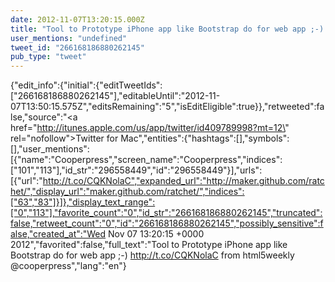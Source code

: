 ```yaml
---
date: 2012-11-07T13:20:15.000Z
title: "Tool to Prototype iPhone app like Bootstrap do for web app ;-) http://t.co/CQKNolaC from html5weekly <a href='http://twitter.com/cooperpress'>@cooperpress</a>″"
user_mentions: "undefined"
tweet_id: "266168186880262145"
pub_type: "tweet"
---
```

{"edit_info":{"initial":{"editTweetIds":["266168186880262145"],"editableUntil":"2012-11-07T13:50:15.575Z","editsRemaining":"5","isEditEligible":true}},"retweeted":false,"source":"<a href=\"http://itunes.apple.com/us/app/twitter/id409789998?mt=12\" rel=\"nofollow\">Twitter for Mac</a>","entities":{"hashtags":[],"symbols":[],"user_mentions":[{"name":"Cooperpress","screen_name":"Cooperpress","indices":["101","113"],"id_str":"296558449","id":"296558449"}],"urls":[{"url":"http://t.co/CQKNolaC","expanded_url":"http://maker.github.com/ratchet/","display_url":"maker.github.com/ratchet/","indices":["63","83"]}]},"display_text_range":["0","113"],"favorite_count":"0","id_str":"266168186880262145","truncated":false,"retweet_count":"0","id":"266168186880262145","possibly_sensitive":false,"created_at":"Wed Nov 07 13:20:15 +0000 2012","favorited":false,"full_text":"Tool to Prototype iPhone app like Bootstrap do for web app ;-) http://t.co/CQKNolaC from html5weekly @cooperpress","lang":"en"}
